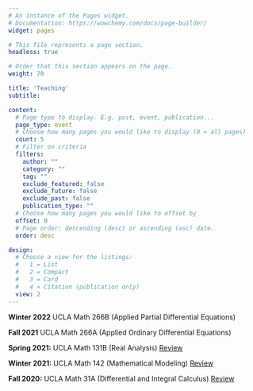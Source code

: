 ```yaml
---
# An instance of the Pages widget.
# Documentation: https://wowchemy.com/docs/page-builder/
widget: pages

# This file represents a page section.
headless: true

# Order that this section appears on the page.
weight: 70

title: 'Teaching'
subtitle:

content:
  # Page type to display. E.g. post, event, publication...
  page_type: event
  # Choose how many pages you would like to display (0 = all pages)
  count: 5
  # Filter on criteria
  filters:
    author: ""
    category: ""
    tag: ""
    exclude_featured: false
    exclude_future: false
    exclude_past: false
    publication_type: ""
  # Choose how many pages you would like to offset by
  offset: 0
  # Page order: descending (desc) or ascending (asc) date.
  order: desc

design:
  # Choose a view for the listings:
  #   1 = List
  #   2 = Compact
  #   3 = Card
  #   4 = Citation (publication only)
  view: 2
---
```

**Winter 2022** UCLA Math 266B (Applied Partial Differential Equations)

**Fall 2021** UCLA Math 266A (Applied Ordinary Differential Equations)

**Spring 2021:** UCLA Math 131B  (Real Analysis)  [Review](https://www.math.ucla.edu/~rchu/131B_S21_Review.pdf)

**Winter 2021:** UCLA Math 142  (Mathematical Modeling) [Review](https://www.math.ucla.edu/~rchu/142_W21_Review.pdf)

**Fall 2020:** UCLA Math 31A (Differential and Integral Calculus) [Review](https://www.math.ucla.edu/~rchu/31A_F20_Review.pdf)
